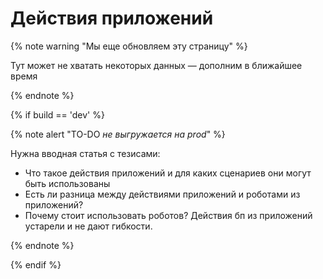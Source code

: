 # Действия приложений

{% note warning "Мы еще обновляем эту страницу" %}

Тут может не хватать некоторых данных — дополним в ближайшее время

{% endnote %}

{% if build == 'dev' %}

{% note alert "TO-DO _не выгружается на prod_" %}

Нужна вводная статья с тезисами:

- Что такое действия приложений и для каких сценариев они могут быть использованы
- Есть ли разница между действиями приложений и роботами из приложений?
- Почему стоит использовать роботов? Действия бп из приложений устарели и не дают гибкости.

{% endnote %}

{% endif %}

